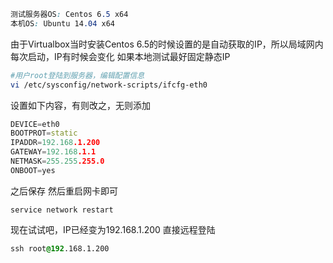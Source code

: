 ```css
测试服务器OS: Centos 6.5 x64
本机OS: Ubuntu 14.04 x64
```

由于Virtualbox当时安装Centos 6.5的时候设置的是自动获取的IP，所以局域网内每次启动，IP有时候会变化
 如果本地测试最好固定静态IP



```bash
#用户root登陆到服务器，编辑配置信息
vi /etc/sysconfig/network-scripts/ifcfg-eth0
```

设置如下内容，有则改之，无则添加



```cpp
DEVICE=eth0
BOOTPROT=static
IPADDR=192.168.1.200
GATEWAY=192.168.1.1
NETMASK=255.255.255.0
ONBOOT=yes
```

之后保存
 然后重启网卡即可



```undefined
service network restart
```

现在试试吧，IP已经变为192.168.1.200
 直接远程登陆



```css
ssh root@192.168.1.200
```



